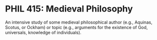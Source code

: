 # PHIL 415: Medieval Philosophy

An intensive study of some medieval philosophical author (e.g., Aquinas, Scotus, or Ockham) or topic (e.g., arguments for the existence of God, universals, knowledge of individuals).